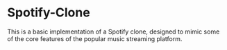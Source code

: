 # Spotify-Clone
This is a basic implementation of a Spotify clone, designed to mimic some of the core features of the popular music streaming platform.
